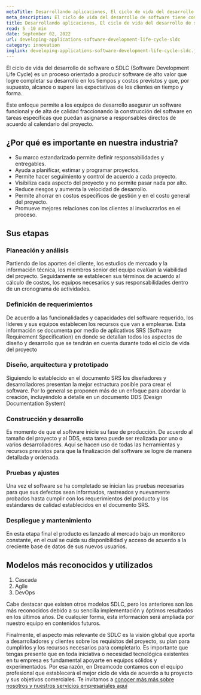 ```yaml
---
metaTitle: Desarrollando aplicaciones, El ciclo de vida del desarrollo de software (SDLC)
meta_description: El ciclo de vida del desarrollo de software tiene como finalidad producir software de alto valor en el periodo y costos previstos para alcanzar o superar las expectativas en tiempo y forma
title: Desarrollando aplicaciones, El ciclo de vida del desarrollo de software (SDLC)
read: 5 -10 min
date: September 02, 2022
url: developing-applications-software-development-life-cycle-sldc
category: innovation
imglink: developing-applications-software-development-life-cycle-sldc.jpg
---
```


El ciclo de vida del desarrollo de software o SDLC (Software Development Life Cycle) es un proceso orientado a producir software de alto valor que logre completar su desarrollo en los tiempos y costos previstos y que, por supuesto, alcance o supere las expectativas de los clientes en tiempo y forma.

Este enfoque permite a los equipos de desarrollo asegurar un software funcional y de alta de calidad fraccionando la construcción del software en tareas específicas que puedan asignarse a responsables directos de acuerdo al calendario del proyecto.

## ¿Por qué es importante en nuestra industria?

- Su marco estandarizado permite definir responsabilidades y entregables.
- Ayuda a planificar, estimar y programar proyectos.
- Permite hacer seguimiento y control de acuerdo a cada proyecto.
- Visibiliza cada aspecto del proyecto y no permite pasar nada por alto.
- Reduce riesgos y aumenta la velocidad de desarrollo.
- Permite ahorrar en costos específicos de gestión y en el costo general del proyecto.
- Promueve mejores relaciones con los clientes al involucrarlos en el proceso.

## Sus etapas

### Planeación y análisis

Partiendo de los aportes del cliente, los estudios de mercado y la información técnica, los miembros senior del equipo evalúan la viabilidad del proyecto. Seguidamente se establecen sus términos de acuerdo al cálculo de costos, los equipos necesarios y sus responsabilidades dentro de un cronograma de actividades.

### Definición de requerimientos

De acuerdo a las funcionalidades y capacidades del software requerido, los líderes y sus equipos establecen los recursos que van a emplearse. Esta información se documenta por medio de aplicativos SRS (Software Requirement Specification) en donde se detallan todos los aspectos de diseño y desarrollo que se tendrán en cuenta durante todo el ciclo de vida del proyecto

### Diseño, arquitectura y prototipado

Siguiendo lo establecido en el documento SRS los diseñadores y desarrolladores presentan la mejor estructura posible para crear el software. Por lo general se proponen más de un enfoque para abordar la creación, incluyéndolo a detalle en un documento DDS (Design Documentation System)

### Construcción y desarrollo

Es momento de que el software inicie su fase de producción. De acuerdo al tamaño del proyecto y al DDS, esta tarea puede ser realizada por uno o varios desarrolladores. Aquí se hacen uso de todas las herramientas y recursos previstos para que la finalización del software se logre de manera detallada y ordenada.

### Pruebas y ajustes

Una vez el software se ha completado se inician las pruebas necesarias para que sus defectos sean informados, rastreados y nuevamente probados hasta cumplir con los requerimientos del producto y los estándares de calidad establecidos en el documento SRS.

### Despliegue y mantenimiento

En esta etapa final el producto es lanzado al mercado bajo un monitoreo constante, en el cual se cuida su disponibilidad y acceso de acuerdo a la creciente base de datos de sus nuevos usuarios.

## Modelos más reconocidos y utilizados

1. Cascada
2. Agile
3. DevOps

Cabe destacar que existen otros modelos SDLC, pero los anteriores son los más reconocidos debido a su sencilla implementación y óptimos resultados en los últimos años. De cualquier forma, esta información será ampliada por nuestro equipo en contenidos futuros.

Finalmente, el aspecto más relevante de SDLC es la visión global que aporta a desarrolladores y clientes sobre los requisitos del proyecto, su plan para cumplirlos y los recursos necesarios para completarlo. Es importante que tengas presente que en toda iniciativa o necesidad tecnológica existentes en tu empresa es fundamental apoyarte en equipos sólidos y experimentados. Por esa razón, en Dreamcode contamos con el equipo profesional que establecerá el mejor ciclo de vida de acuerdo a tu proyecto y sus objetivos comerciales. Te invitamos a [conocer más más sobre nosotros y nuestros servicios empresariales aquí](https://www.dreamcodesoft.com/es/services)
